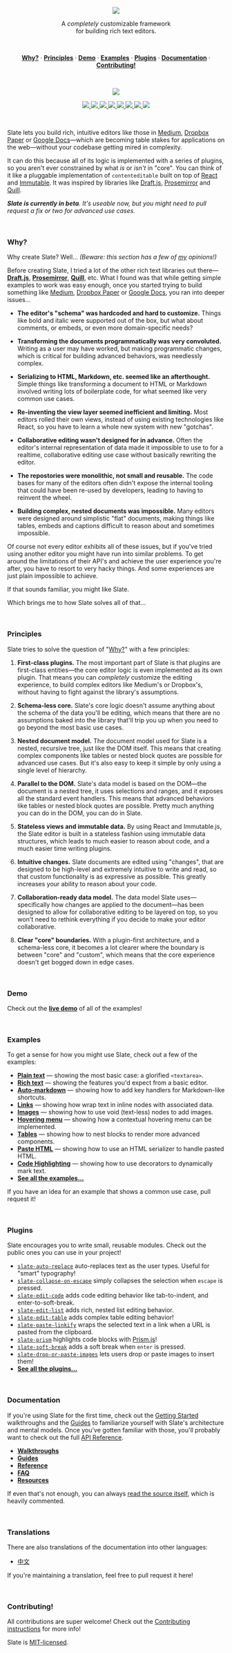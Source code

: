 
<p align="center">
  <a href="#"><img src="./docs/images/banner.png" /></a>
</p>

<p align="center">
  A <em>completely</em> customizable framework <br/>
  for building rich text editors.
</p>
<br/>

<p align="center">
  <a href="#why"><strong>Why?</strong></a> · 
  <a href="#principles"><strong>Principles</strong></a> · 
  <a href="http://slatejs.org"><strong>Demo</strong></a> · 
  <a href="#examples"><strong>Examples</strong></a> · 
  <a href="#plugins"><strong>Plugins</strong></a> · 
  <a href="http://docs.slatejs.org"><strong>Documentation</strong></a> · 
  <a href="./Contributing.md"><strong>Contributing!</strong></a>
</p>
<br/>

<p align="center">
  <a href="http://slatejs.org"><img src="./docs/images/preview.png"></a>
</p>

<p align="center">
  <a href="https://www.npmjs.com/package/slate">
    <img src="https://img.shields.io/npm/dt/localeval.svg?maxAge=2592000">
  </a> 
  <a href="https://unpkg.com/slate/dist/slate.min.js">
    <img src="http://img.badgesize.io/https://unpkg.com/slate/dist/slate.min.js?compression=gzip&amp;label=slate">
  </a>
  <a href="https://unpkg.com/slate-react/dist/slate-react.min.js">
    <img src="http://img.badgesize.io/https://unpkg.com/slate-react/dist/slate-react.min.js?compression=gzip&amp;label=slate-react">
  </a>
  <a href="https://travis-ci.org/ianstormtaylor/slate">
    <img src="https://travis-ci.org/ianstormtaylor/slate.svg?branch=master">
  </a> 
  <a href="https://slate-slack.herokuapp.com">
    <img src="https://slate-slack.herokuapp.com/badge.svg">
  <a/> 
  <a href="./packages/slate/package.json">
    <img src="https://img.shields.io/npm/v/slate.svg?maxAge=2592000&label=slate&colorB=007ec6">
  </a> 
  <a href="./packages/slate-react/package.json">
    <img src="https://img.shields.io/npm/v/slate-react.svg?maxAge=2592000&label=slate-react&colorB=007ec6">
  </a> 
  <a href="./License.md">
    <img src="https://img.shields.io/npm/l/slate.svg?maxAge=2592000">
  </a> 
</p>
<br/>

Slate lets you build rich, intuitive editors like those in [Medium](https://medium.com/), [Dropbox Paper](https://www.dropbox.com/paper) or [Google Docs](https://www.google.com/docs/about/)—which are becoming table stakes for applications on the web—without your codebase getting mired in complexity.

It can do this because all of its logic is implemented with a series of plugins, so you aren't ever constrained by what _is_ or _isn't_ in "core". You can think of it like a pluggable implementation of `contenteditable` built on top of [React](https://facebook.github.io/react/) and [Immutable](https://facebook.github.io/immutable-js/). It was inspired by libraries like [Draft.js](https://facebook.github.io/draft-js/), [Prosemirror](http://prosemirror.net/) and [Quill](http://quilljs.com/).

_**Slate is currently in beta**. It's useable now, but you might need to pull request a fix or two for advanced use cases._


<br/>

### Why?

Why create Slate? Well... _(Beware: this section has a few of [my](https://github.com/ianstormtaylor) opinions!)_

Before creating Slate, I tried a lot of the other rich text libraries out there—[**Draft.js**](https://facebook.github.io/draft-js/), [**Prosemirror**](http://prosemirror.net/), [**Quill**](http://quilljs.com/), etc. What I found was that while getting simple examples to work was easy enough, once you started trying to build something like [Medium](https://medium.com/), [Dropbox Paper](https://www.dropbox.com/paper) or [Google Docs](https://www.google.com/docs/about/), you ran into deeper issues...

- **The editor's "schema" was hardcoded and hard to customize.** Things like bold and italic were supported out of the box, but what about comments, or embeds, or even more domain-specific needs?

- **Transforming the documents programmatically was very convoluted.** Writing as a user may have worked, but making programmatic changes, which is critical for building advanced behaviors, was needlessly complex.

- **Serializing to HTML, Markdown, etc. seemed like an afterthought.** Simple things like transforming a document to HTML or Markdown involved writing lots of boilerplate code, for what seemed like very common use cases.

- **Re-inventing the view layer seemed inefficient and limiting.** Most editors rolled their own views, instead of using existing technologies like React, so you have to learn a whole new system with new "gotchas".

- **Collaborative editing wasn't designed for in advance.** Often the editor's internal representation of data made it impossible to use to for a realtime, collaborative editing use case without basically rewriting the editor.

- **The repostories were monolithic, not small and reusable.** The code bases for many of the editors often didn't expose the internal tooling that could have been re-used by developers, leading to having to reinvent the wheel.

- **Building complex, nested documents was impossible.** Many editors were designed around simplistic "flat" documents, making things like tables, embeds and captions difficult to reason about and sometimes impossible.

Of course not every editor exhibits all of these issues, but if you've tried using another editor you might have run into similar problems. To get around the limitations of their API's and achieve the user experience you're after, you have to resort to very hacky things. And some experiences are just plain impossible to achieve. 

If that sounds familiar, you might like Slate. 

Which brings me to how Slate solves all of that...


<br/>

### Principles

Slate tries to solve the question of "[Why?](#why)" with a few principles:

1. **First-class plugins.** The most important part of Slate is that plugins are first-class entities—the core editor logic is even implemented as its own plugin. That means you can _completely_ customize the editing experience, to build complex editors like Medium's or Dropbox's, without having to fight against the library's assumptions.

2. **Schema-less core.** Slate's core logic doesn't assume anything about the schema of the data you'll be editing, which means that there are no assumptions baked into the library that'll trip you up when you need to go beyond the most basic use cases.

3. **Nested document model.** The document model used for Slate is a nested, recursive tree, just like the DOM itself. This means that creating complex components like tables or nested block quotes are possible for advanced use cases. But it's also easy to keep it simple by only using a single level of hierarchy.

3. **Parallel to the DOM.** Slate's data model is based on the DOM—the document is a nested tree, it uses selections and ranges, and it exposes all the standard event handlers. This means that advanced behaviors like tables or nested block quotes are possible. Pretty much anything you can do in the DOM, you can do in Slate.

4. **Stateless views and immutable data.** By using React and Immutable.js, the Slate editor is built in a stateless fashion using immutable data structures, which leads to much easier to reason about code, and a much easier time writing plugins.

5. **Intuitive changes.** Slate documents are edited using "changes", that are designed to be high-level and extremely intuitive to write and read, so that  custom functionality is as expressive as possible. This greatly increases your ability to reason about your code.

6. **Collaboration-ready data model.** The data model Slate uses—specifically how changes are applied to the document—has been designed to allow for collaborative editing to be layered on top, so you won't need to rethink everything if you decide to make your editor collaborative.

7. **Clear "core" boundaries.** With a plugin-first architecture, and a schema-less core, it becomes a lot clearer where the boundary is between "core" and "custom", which means that the core experience doesn't get bogged down in edge cases.


<br/>

### Demo

Check out the [**live demo**](http://slatejs.org) of all of the examples!


<br/>

### Examples

To get a sense for how you might use Slate, check out a few of the examples:

- [**Plain text**](./examples/plain-text) — showing the most basic case: a glorified `<textarea>`.
- [**Rich text**](./examples/rich-text) — showing the features you'd expect from a basic editor.
- [**Auto-markdown**](./examples/auto-markdown) — showing how to add key handlers for Markdown-like shortcuts.
- [**Links**](./examples/links) — showing how wrap text in inline nodes with associated data.
- [**Images**](./examples/images) — showing how to use void (text-less) nodes to add images.
- [**Hovering menu**](./examples/hovering-menu) — showing how a contextual hovering menu can be implemented.
- [**Tables**](./examples/tables) — showing how to nest blocks to render more advanced components.
- [**Paste HTML**](./examples/paste-html) — showing how to use an HTML serializer to handle pasted HTML.
- [**Code Highlighting**](./examples/code-highlighting) — showing how to use decorators to dynamically mark text.
- [**See all the examples...**](./examples)

If you have an idea for an example that shows a common use case, pull request it!


<br/>

### Plugins

Slate encourages you to write small, reusable modules. Check out the public ones you can use in your project!

- [`slate-auto-replace`](https://github.com/ianstormtaylor/slate-auto-replace) auto-replaces text as the user types. Useful for "smart" typography!
- [`slate-collapse-on-escape`](https://github.com/ianstormtaylor/slate-collapse-on-escape) simply collapses the selection when `escape` is pressed.
- [`slate-edit-code`](https://github.com/GitbookIO/slate-edit-code) adds code editing behavior like tab-to-indent, and enter-to-soft-break.
- [`slate-edit-list`](https://github.com/GitbookIO/slate-edit-list) adds rich, nested list editing behavior.
- [`slate-edit-table`](https://github.com/GitbookIO/slate-edit-table) adds complex table editing behavior!
- [`slate-paste-linkify`](https://github.com/ianstormtaylor/slate-paste-linkify) wraps the selected text in a link when a URL is pasted from the clipboard.
- [`slate-prism`](https://github.com/GitbookIO/slate-prism) highlights code blocks with [Prism.js](http://prismjs.com/)!
- [`slate-soft-break`](https://github.com/ianstormtaylor/slate-soft-break) adds a soft break when `enter` is pressed.
- [`slate-drop-or-paste-images`](https://github.com/ianstormtaylor/slate-drop-or-paste-images) lets users drop or paste images to insert them!
- [**See all the plugins...**](https://yarnpkg.com/en/packages?q=slate)


<br/>

### Documentation

If you're using Slate for the first time, check out the [Getting Started](http://docs.slatejs.org/walkthroughs/installing-slate) walkthroughs and the [Guides](http://docs.slatejs.org/guides) to familiarize yourself with Slate's architecture and mental models. Once you've gotten familiar with those, you'll probably want to check out the full [API Reference](http://docs.slatejs.org/slate-core).

- [**Walkthroughs**](http://docs.slatejs.org/walkthroughs/installing-slate)
- [**Guides**](http://docs.slatejs.org/guides)
- [**Reference**](http://docs.slatejs.org/slate-core)
- [**FAQ**](http://docs.slatejs.org/general/faq)
- [**Resources**](http://docs.slatejs.org/general/resources)

If even that's not enough, you can always [read the source itself](./src), which is heavily commented.


<br/>

### Translations

There are also translations of the documentation into other languages:

- [中文](https://doodlewind.github.io/slate-doc-cn/)

If you're maintaining a translation, feel free to pull request it here!


<br/>

### Contributing!

All contributions are super welcome! Check out the [Contributing instructions](./Contributing.md) for more info!

Slate is [MIT-licensed](./License.md).
